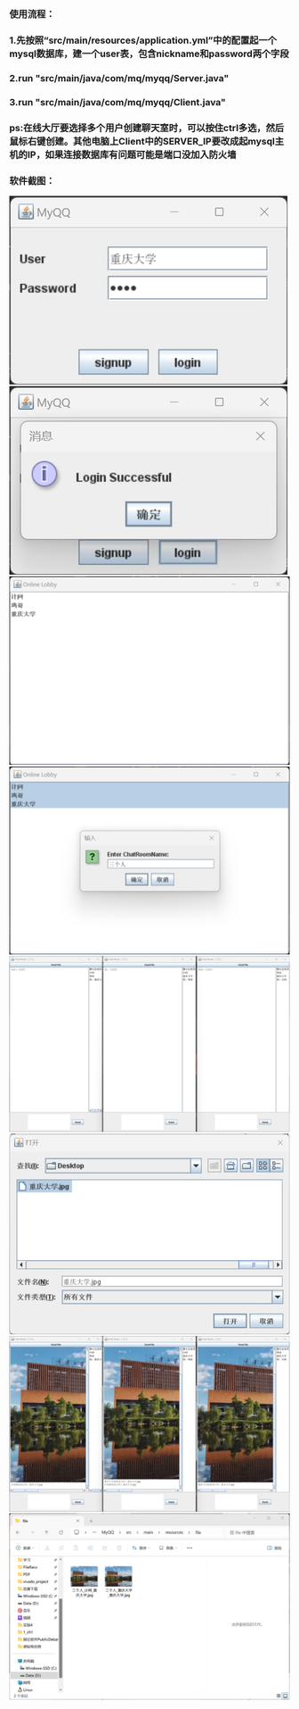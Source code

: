 ### 使用流程：
### 1.先按照“src/main/resources/application.yml”中的配置起一个mysql数据库，建一个user表，包含nickname和password两个字段
### 2.run "src/main/java/com/mq/myqq/Server.java"
### 3.run "src/main/java/com/mq/myqq/Client.java"
### ps:在线大厅要选择多个用户创建聊天室时，可以按住ctrl多选，然后鼠标右键创建。其他电脑上Client中的SERVER_IP要改成起mysql主机的IP，如果连接数据库有问题可能是端口没加入防火墙
### 软件截图：

![](image/1.png)
![](image/2.png)
![](image/3.png)
![](image/4.png)
![](image/5.png)
![](image/6.png)
![](image/7.png)
![](image/8.png)